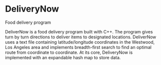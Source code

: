 # DeliveryNow

Food delivery program

DeliverNow is a food delivery program built with C++. The program gives turn by turn directions to deliver items to designated locations. DeliverNow uses a text file containing latitude/longitude coordinates in the Westwood, Los Angeles area and implements breadth-first search to find an optimal route from coordinate to coordinate. At its core, DeliveryNow is implemented with an expandable hash map to store data.
